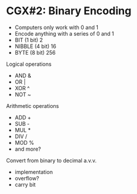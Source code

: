 # CGX#2: Binary Encoding

 - Computers only work with 0 and 1
 - Encode anything with a series of 0 and 1
 - BIT (1 bit) 2
 - NIBBLE (4 bit) 16
 - BYTE (8 bit) 256

Logical operations

 - AND &
 - OR  |
 - XOR ^
 - NOT ~
 
Arithmetic operations

 - ADD +
 - SUB -
 - MUL *
 - DIV /
 - MOD %
 - and more?
 
Convert from binary to decimal a.v.v.

 - implementation
 - overflow?
 - carry bit
